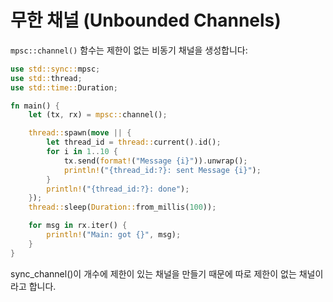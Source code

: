 # 무한 채널 (Unbounded Channels)

`mpsc::channel()` 함수는 제한이 없는 비동기 채널을 생성합니다:

```rust
use std::sync::mpsc;
use std::thread;
use std::time::Duration;

fn main() {
    let (tx, rx) = mpsc::channel();

    thread::spawn(move || {
        let thread_id = thread::current().id();
        for i in 1..10 {
            tx.send(format!("Message {i}")).unwrap();
            println!("{thread_id:?}: sent Message {i}");
        }
        println!("{thread_id:?}: done");
    });
    thread::sleep(Duration::from_millis(100));

    for msg in rx.iter() {
        println!("Main: got {}", msg);
    }
}
```

sync\_channel()이 개수에 제한이 있는 채널을 만들기 때문에 따로 제한이 없는 채널이라고 합니다.&#x20;

